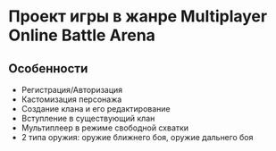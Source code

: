 # Проект игры в жанре Multiplayer Online Battle Arena
## Особенности
- Регистрация/Авторизация
- Кастомизация персонажа
- Создание клана и его редактирование
- Вступление в существующий клан
- Мультиплеер в режиме свободной схватки
- 2 типа оружия: оружие ближнего боя, оружие дальнего боя
